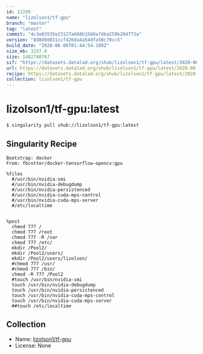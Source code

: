 ```yaml
---
id: 12289
name: "lizolson1/tf-gpu"
branch: "master"
tag: "latest"
commit: "4c3e03535e23127a668b1560a7dba259b20d773a"
version: "8d8d9d831ccf426da4a54dfa58c70cc5"
build_date: "2020-06-06T01:44:54.189Z"
size_mb: 3237.0
size: 1402740767
sif: "https://datasets.datalad.org/shub/lizolson1/tf-gpu/latest/2020-06-06-4c3e0353-8d8d9d83/8d8d9d831ccf426da4a54dfa58c70cc5.sif"
url: https://datasets.datalad.org/shub/lizolson1/tf-gpu/latest/2020-06-06-4c3e0353-8d8d9d83/
recipe: https://datasets.datalad.org/shub/lizolson1/tf-gpu/latest/2020-06-06-4c3e0353-8d8d9d83/Singularity
collection: lizolson1/tf-gpu
---
```


# lizolson1/tf-gpu:latest

```bash
$ singularity pull shub://lizolson1/tf-gpu:latest
```

## Singularity Recipe

```singularity
Bootstrap: docker
From: fbcotter/docker-tensorflow-opencv:gpu

%files
  #/usr/bin/nvidia-smi
  #/usr/bin/nvidia-debugdump
  #/usr/bin/nvidia-persistenced
  #/usr/bin/nvidia-cuda-mps-control
  #/usr/bin/nvidia-cuda-mps-server
  #/etc/localtime 
  

%post
  chmod 777 /
  chmod 777 /root
  chmod 777 -R /var
  chmod 777 /etc/
  mkdir /Pool2/
  mkdir /Pool2/users/
  mkdir /Pool2/users/lizolson/
  #chmod 777 /usr/
  #chmod 777 /bin/
  chmod -R 777 /Pool2
  #touch /usr/bin/nvidia-smi
  touch /usr/bin/nvidia-debugdump
  touch /usr/bin/nvidia-persistenced
  touch /usr/bin/nvidia-cuda-mps-control
  touch /usr/bin/nvidia-cuda-mps-server
  ##touch /etc/localtime
```

## Collection

 - Name: [lizolson1/tf-gpu](https://github.com/lizolson1/tf-gpu)
 - License: None

